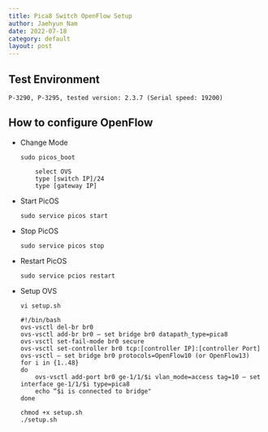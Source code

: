 ```yaml
---
title: Pica8 Switch OpenFlow Setup
author: Jaehyun Nam
date: 2022-07-18
category: default
layout: post
---
```


## Test Environment

```
P-3290, P-3295, tested version: 2.3.7 (Serial speed: 19200)
```

## How to configure OpenFlow

- Change Mode

    ```
    sudo picos_boot

        select OVS
        type [switch IP]/24
        type [gateway IP]
    ```

- Start PicOS

    ```
    sudo service picos start
    ```

- Stop PicOS

    ```
    sudo service picos stop
    ```

- Restart PicOS

    ```
    sudo service pcios restart
    ```

- Setup OVS

    ```
    vi setup.sh
    ```

    ```
    #!/bin/bash
    ovs-vsctl del-br br0
    ovs-vsctl add-br br0 — set bridge br0 datapath_type=pica8
    ovs-vsctl set-fail-mode br0 secure
    ovs-vsctl set-controller br0 tcp:[controller IP]:[controller Port]
    ovs-vsctl — set bridge br0 protocols=OpenFlow10 (or OpenFlow13)
    for i in {1..48}
    do
        ovs-vsctl add-port br0 ge-1/1/$i vlan_mode=access tag=10 — set interface ge-1/1/$i type=pica8
        echo “$i is connected to bridge"
    done
    ```

    ```
    chmod +x setup.sh
    ./setup.sh
    ```

